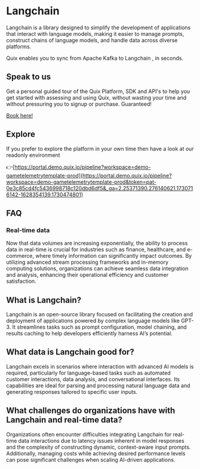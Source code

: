 <!--[tech-name]-->
# Langchain

<!--[ai-blurb-about-tech]-->
Langchain is a library designed to simplify the development of applications that interact with language models, making it easier to manage prompts, construct chains of language models, and handle data across diverse platforms.

Quix enables you to sync from Apache Kafka <span id="to_or_from">to</span> <span id="techname">Langchain</span> , in seconds.

## Speak to us

Get a personal guided tour of the Quix Platform, SDK and API's to help you get started with assessing and using Quix, without wasting your time and without pressuring you to signup or purchase. Guaranteed!

[Book here!](https://share.hsforms.com/1iW0TmZzKQMChk0lxd_tGiw4yjw2?__hstc=175542013.19c333c2ae8002be5fbc6a17a447e442.1730474801833.1730474801833.1730716142494.2&__hssc=175542013.2.1730716142494&__hsfp=3927774151)

## Explore

If you prefer to explore the platform in your own time then have a look at our readonly environment

👉[https://portal.demo.quix.io/pipeline?workspace=demo-gametelemetrytemplate-prod](https://portal.demo.quix.io/pipeline?workspace=demo-gametelemetrytemplate-prod&token=pat-0e3c85cd4fc5436998718c120dbd6df5&_ga=2.25371390.276140621.1730716142-1628354139.1730474801)

## FAQ

### Real-time data

Now that data volumes are increasing exponentially, the ability to process data in real-time is crucial for industries such as finance, healthcare, and e-commerce, where timely information can significantly impact outcomes. By utilizing advanced stream processing frameworks and in-memory computing solutions, organizations can achieve seamless data integration and analysis, enhancing their operational efficiency and customer satisfaction.

## What is <span id="techname">Langchain</span>?

<!--[tech-seo-text]-->
Langchain is an open-source library focused on facilitating the creation and deployment of applications powered by complex language models like GPT-3. It streamlines tasks such as prompt configuration, model chaining, and results caching to help developers efficiently harness AI’s potential.

## What data is <span id="techname">Langchain</span> good for?

<!--[tech-data-seo-text]-->
Langchain excels in scenarios where interaction with advanced AI models is required, particularly for language-based tasks such as automated customer interactions, data analysis, and conversational interfaces. Its capabilities are ideal for parsing and processing natural language data and generating responses tailored to specific user inputs.

## What challenges do organizations have with <span id="techname">Langchain</span> and real-time data?

<!--[tech-challenges-seo-text]-->
Organizations often encounter difficulties integrating Langchain for real-time data interactions due to latency issues inherent in model responses and the complexity of constructing dynamic, context-aware input prompts. Additionally, managing costs while achieving desired performance levels can pose significant challenges when scaling AI-driven applications.